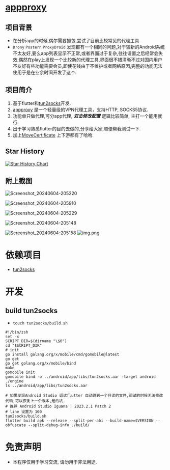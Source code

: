 # [appproxy](https://github.com/ys1231/appproxy)

## 项目背景

- 在分析app的时候,偶尔需要抓包,尝试了目前比较常见的代理工具
- `Drony` `Postern` `ProxyDroid` 发现都有一个相同的问题,对于较新的Android系统不太友好,要么app列表显示不正常,或者界面过于复杂,往往设置之后经常会失效,偶然在play上发现一个比较新的代理工具,界面很不错清晰不过对国内用户不友好有些功能需要会员,即使花钱由于不维护或者网络原因,完整的功能无法使用于是在业余时间开发了这个.

## 项目简介

1. 基于flutter和[tun2socks](https://github.com/xjasonlyu/tun2socks)开发.
2. [appproxy](https://github.com/ys1231/appproxy) 是一个轻量级的VPN代理工具，支持HTTP, SOCKS5协议.
3. 功能单只做代理,可分app代理, **_双击修改配置_** 逻辑比较简单, 主打一个能用就行.
4. 出于学习熟悉flutter的目的去做的,分享给大家,顺便帮我测试一下.
5. 加上[MoveCertificate](https://github.com/ys1231/MoveCertificate) 上下游都有了哈哈.

## Star History

[![Star History Chart](https://api.star-history.com/svg?repos=ys1231/appproxy&type=Date)](https://star-history.com/#ys1231/appproxy&Date)

## 附上截图

![Screenshot_20240604-205220](./assets/Screenshot_20240604-205220.png)

![Screenshot_20240604-205910](./assets/Screenshot_20240604-205910.png)

![Screenshot_20240604-205229](./assets/Screenshot_20240604-205229.png)

![Screenshot_20240604-205148](./assets/Screenshot_20240604-205148.png)

![Screenshot_20240604-205158](./assets/Screenshot_20240604-205158.png)
![img.png](assets/img.png)

# 依赖项目
- [tun2socks](https://github.com/xjasonlyu/tun2socks)

# 开发

## build tun2socks

- `touch tun2socks/build.sh`

```shell
#!/bin/zsh
set -x
SCRIPT_DIR=$(dirname "\$0")
cd "$SCRIPT_DIR"
# init
go install golang.org/x/mobile/cmd/gomobile@latest
go get
go get golang.org/x/mobile/bind
make
gomobile init
gomobile bind -o ../android/app/libs/tun2socks.aar -target android ./engine
ls ../android/app/libs/tun2socks.aar
```

```shell
# 如果发现Android Studio 调试flutter 自动跳到一个只读的文件,调试的时候无法修改代码,可以恢复上一个版本,是的坑.
# 推荐 Android Studio Iguana | 2023.2.1 Patch 2
# line 设置为 100
tun2socks/build.sh
flutter build apk --release --split-per-abi --build-name=$VERSION --obfuscate --split-debug-info ./build/
```

# 免责声明
- 本程序仅用于学习交流, 请勿用于非法用途.
